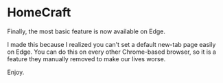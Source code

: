 # HomeCraft
Finally, the most basic feature is now available on Edge.

I made this because I realized you can't set a default new-tab page easily on Edge. You can do this on every other Chrome-based browser, so it is a feature they manually removed to make our lives worse.

Enjoy.
